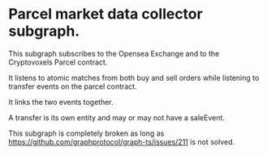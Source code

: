 # Parcel market data collector subgraph.

This subgraph subscribes to the Opensea Exchange and to the Cryptovoxels Parcel contract.

It listens to atomic matches from both buy and sell orders while listening to transfer events on the parcel contract.

It links the two events together.

A transfer is its own entity and may or may not have a saleEvent.

This subgraph is completely broken as long as https://github.com/graphprotocol/graph-ts/issues/211 is not solved.